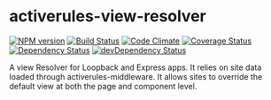 # activerules-view-resolver

[![NPM version](https://img.shields.io/npm/v/activerules-view-resolver.svg)](https://www.npmjs.com/package/activerules-view-resolver)
[![Build Status](https://travis-ci.org/bwinkers/activerules-view-resolver.svg?branch=master)](https://travis-ci.org/bwinkers/activerules-view-resolver)
[![Code Climate](https://codeclimate.com/github/bwinkers/activerules-view-resolver/badges/gpa.svg)](https://codeclimate.com/github/bwinkers/activerules-view-resolver)
[![Coverage Status](https://img.shields.io/coveralls/bwinkers/activerules-view-resolver.svg)](https://coveralls.io/github/bwinkers/activerules-view-resolver)
[![Dependency Status](https://img.shields.io/david/bwinkers/activerules-view-resolver.svg?label=deps)](https://david-dm.org/bwinkers/activerules-view-resolver)
[![devDependency Status](https://img.shields.io/david/dev/bwinkers/activerules-view-resolver.svg?label=devDeps)](https://david-dm.org/bwinkers/activerules-view-resolver#info=devDependencies)

A view Resolver for Loopback and Express apps. It relies on site data loaded through activerules-middleware.
It allows sites to override the default view at both the page and component level.